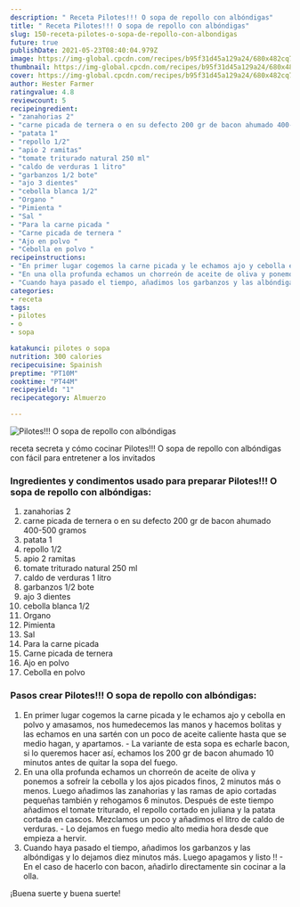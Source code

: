 ```yaml
---
description: " Receta Pilotes!!! O sopa de repollo con albóndigas"
title: " Receta Pilotes!!! O sopa de repollo con albóndigas"
slug: 150-receta-pilotes-o-sopa-de-repollo-con-albondigas
future: true
publishDate: 2021-05-23T08:40:04.979Z
image: https://img-global.cpcdn.com/recipes/b95f31d45a129a24/680x482cq70/pilotes-o-sopa-de-repollo-con-albondigas-foto-principal.jpg
thumbnail: https://img-global.cpcdn.com/recipes/b95f31d45a129a24/680x482cq70/pilotes-o-sopa-de-repollo-con-albondigas-foto-principal.jpg
cover: https://img-global.cpcdn.com/recipes/b95f31d45a129a24/680x482cq70/pilotes-o-sopa-de-repollo-con-albondigas-foto-principal.jpg
author: Hester Farmer
ratingvalue: 4.8
reviewcount: 5
recipeingredient:
- "zanahorias 2"
- "carne picada de ternera o en su defecto 200 gr de bacon ahumado 400-500 gramos"
- "patata 1"
- "repollo 1/2"
- "apio 2 ramitas"
- "tomate triturado natural 250 ml"
- "caldo de verduras 1 litro"
- "garbanzos 1/2 bote"
- "ajo 3 dientes"
- "cebolla blanca 1/2"
- "Organo "
- "Pimienta "
- "Sal "
- "Para la carne picada "
- "Carne picada de ternera "
- "Ajo en polvo "
- "Cebolla en polvo "
recipeinstructions:
- "En primer lugar cogemos la carne picada y le echamos ajo y cebolla en polvo y amasamos, nos humedecemos las manos y hacemos bolitas y las echamos en una sartén con un poco de aceite caliente hasta que se medio hagan, y apartamos. La variante de esta sopa es echarle bacon, si lo queremos hacer así, echamos los 200 gr de bacon ahumado 10 minutos antes de quitar la sopa del fuego."
- "En una olla profunda echamos un chorreón de aceite de oliva y ponemos a sofreír la cebolla y los ajos picados finos, 2 minutos más o menos. Luego añadimos las zanahorias y las ramas de apio cortadas pequeñas también y rehogamos 6 minutos. Después de este tiempo añadimos el tomate triturado, el repollo cortado en juliana y la patata cortada en cascos. Mezclamos un poco y añadimos el litro de caldo de verduras. Lo dejamos en fuego medio alto media hora desde que empieza a hervir."
- "Cuando haya pasado el tiempo, añadimos los garbanzos y las albóndigas y lo dejamos diez minutos más. Luego apagamos y listo !!  En el caso de hacerlo con bacon, añadirlo directamente sin cocinar a la olla."
categories:
- receta
tags:
- pilotes
- o
- sopa

katakunci: pilotes o sopa 
nutrition: 300 calories
recipecuisine: Spainish
preptime: "PT10M"
cooktime: "PT44M"
recipeyield: "1"
recipecategory: Almuerzo

---
```



![Pilotes!!! O sopa de repollo con albóndigas](https://img-global.cpcdn.com/recipes/b95f31d45a129a24/680x482cq70/pilotes-o-sopa-de-repollo-con-albondigas-foto-principal.jpg)

receta secreta y cómo cocinar Pilotes!!! O sopa de repollo con albóndigas con fácil para entretener a los invitados

<!--inarticleads1-->

### Ingredientes y condimentos usado para preparar Pilotes!!! O sopa de repollo con albóndigas:

1. zanahorias 2
1. carne picada de ternera o en su defecto 200 gr de bacon ahumado 400-500 gramos
1. patata 1
1. repollo 1/2
1. apio 2 ramitas
1. tomate triturado natural 250 ml
1. caldo de verduras 1 litro
1. garbanzos 1/2 bote
1. ajo 3 dientes
1. cebolla blanca 1/2
1. Organo 
1. Pimienta 
1. Sal 
1. Para la carne picada 
1. Carne picada de ternera 
1. Ajo en polvo 
1. Cebolla en polvo 



<!--inarticleads2-->

### Pasos crear Pilotes!!! O sopa de repollo con albóndigas:

1. En primer lugar cogemos la carne picada y le echamos ajo y cebolla en polvo y amasamos, nos humedecemos las manos y hacemos bolitas y las echamos en una sartén con un poco de aceite caliente hasta que se medio hagan, y apartamos. - La variante de esta sopa es echarle bacon, si lo queremos hacer así, echamos los 200 gr de bacon ahumado 10 minutos antes de quitar la sopa del fuego.
1. En una olla profunda echamos un chorreón de aceite de oliva y ponemos a sofreír la cebolla y los ajos picados finos, 2 minutos más o menos. Luego añadimos las zanahorias y las ramas de apio cortadas pequeñas también y rehogamos 6 minutos. Después de este tiempo añadimos el tomate triturado, el repollo cortado en juliana y la patata cortada en cascos. Mezclamos un poco y añadimos el litro de caldo de verduras. - Lo dejamos en fuego medio alto media hora desde que empieza a hervir.
1. Cuando haya pasado el tiempo, añadimos los garbanzos y las albóndigas y lo dejamos diez minutos más. Luego apagamos y listo !!  - En el caso de hacerlo con bacon, añadirlo directamente sin cocinar a la olla.



¡Buena suerte y buena suerte!

